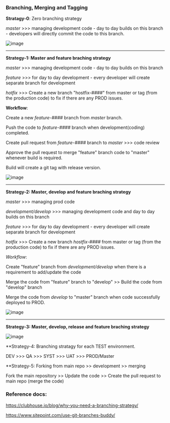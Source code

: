

### Branching, Merging and Tagging

**Stratagy-0**: Zero branching strategy

*master* >>> managing development code - day to day builds on this branch - developers will directly commit the code to this branch.


![image](https://user-images.githubusercontent.com/24622526/129723500-77f9878d-8d77-484a-8deb-bf6d66bf363c.png)


------


**Strategy-1: Master and feature braching strategy**

*master* >>> managing development code - day to day builds on this branch

*feature* >>> for day to day development - every developer will create separate branch for development

*hotfix* >>> Create a new branch "hostfix-####" from master or tag (from the production code) to fix if there are any PROD issues.

**Workflow**: 
   
   Create a new *feature-####* branch from *master* branch.
   
   Push the code to *feature-####* branch when development(coding) completed.

   Create pull request from *feature-####* branch to *master* >>> code review

   Approve the pull request to merge "feature" branch code to "master" whenever build is required.

   Build will create a git tag with release version.


![image](https://user-images.githubusercontent.com/24622526/129722803-1baf3176-66c2-4fac-b987-432fbe96398d.png)


------

**Strategy-2: Master, develop and feature braching strategy**

*master* >>> managing prod code

*development/develop* >>> managing development code and day to day builds on this branch

*feature* >>> for day to day development - every developer will create separate branch for development

*hotfix* >>> Create a new branch *hostfix-####* from master or tag (from the production code) to fix if there are any PROD issues.

*Workflow*: 

  Create "feature" branch from *development/develop* when there is a requirement to add/update the code

  Merge the code from "feature" branch to "develop" >> Build the code from "develop" branch 

  Merge the code from *develop* to "master" branch when code successfully deployed to PROD. 


![image](https://user-images.githubusercontent.com/24622526/129722695-5b8e7cbc-84c8-46b0-b43a-2b1e10e4a5b9.png)


------

**Strategy-3: Master, develop, release and feature braching strategy**

![image](https://user-images.githubusercontent.com/24622526/129723009-0d68956c-7d92-4e90-ab24-7c50d7dd642a.png)



**Strategy-4: Branching stratagy for each TEST environment.

DEV >>> QA >>> SYST >>> UAT >>> PROD/Master



**Strategy-5: Forking from main repo >> development >> merging

Fork the main repository >> Update the code >> Create the pull request to main repo (merge the code)



### Reference docs:

https://clubhouse.io/blog/why-you-need-a-branching-strategy/

https://www.sitepoint.com/use-git-branches-buddy/

